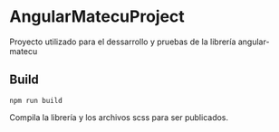 # AngularMatecuProject
Proyecto utilizado para el dessarrollo y pruebas de la librería angular-matecu

## Build

    npm run build

Compila  la librería  y los archivos scss para ser publicados.